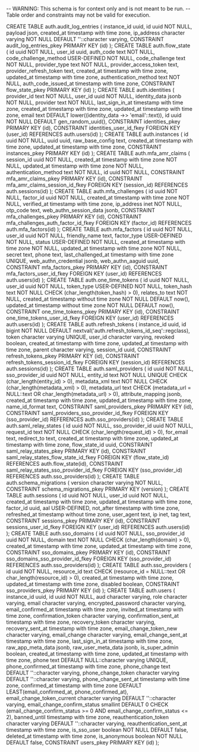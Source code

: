 -- WARNING: This schema is for context only and is not meant to be run.
-- Table order and constraints may not be valid for execution.

CREATE TABLE auth.audit_log_entries (
  instance_id uuid,
  id uuid NOT NULL,
  payload json,
  created_at timestamp with time zone,
  ip_address character varying NOT NULL DEFAULT ''::character varying,
  CONSTRAINT audit_log_entries_pkey PRIMARY KEY (id)
);
CREATE TABLE auth.flow_state (
  id uuid NOT NULL,
  user_id uuid,
  auth_code text NOT NULL,
  code_challenge_method USER-DEFINED NOT NULL,
  code_challenge text NOT NULL,
  provider_type text NOT NULL,
  provider_access_token text,
  provider_refresh_token text,
  created_at timestamp with time zone,
  updated_at timestamp with time zone,
  authentication_method text NOT NULL,
  auth_code_issued_at timestamp with time zone,
  CONSTRAINT flow_state_pkey PRIMARY KEY (id)
);
CREATE TABLE auth.identities (
  provider_id text NOT NULL,
  user_id uuid NOT NULL,
  identity_data jsonb NOT NULL,
  provider text NOT NULL,
  last_sign_in_at timestamp with time zone,
  created_at timestamp with time zone,
  updated_at timestamp with time zone,
  email text DEFAULT lower((identity_data ->> 'email'::text)),
  id uuid NOT NULL DEFAULT gen_random_uuid(),
  CONSTRAINT identities_pkey PRIMARY KEY (id),
  CONSTRAINT identities_user_id_fkey FOREIGN KEY (user_id) REFERENCES auth.users(id)
);
CREATE TABLE auth.instances (
  id uuid NOT NULL,
  uuid uuid,
  raw_base_config text,
  created_at timestamp with time zone,
  updated_at timestamp with time zone,
  CONSTRAINT instances_pkey PRIMARY KEY (id)
);
CREATE TABLE auth.mfa_amr_claims (
  session_id uuid NOT NULL,
  created_at timestamp with time zone NOT NULL,
  updated_at timestamp with time zone NOT NULL,
  authentication_method text NOT NULL,
  id uuid NOT NULL,
  CONSTRAINT mfa_amr_claims_pkey PRIMARY KEY (id),
  CONSTRAINT mfa_amr_claims_session_id_fkey FOREIGN KEY (session_id) REFERENCES auth.sessions(id)
);
CREATE TABLE auth.mfa_challenges (
  id uuid NOT NULL,
  factor_id uuid NOT NULL,
  created_at timestamp with time zone NOT NULL,
  verified_at timestamp with time zone,
  ip_address inet NOT NULL,
  otp_code text,
  web_authn_session_data jsonb,
  CONSTRAINT mfa_challenges_pkey PRIMARY KEY (id),
  CONSTRAINT mfa_challenges_auth_factor_id_fkey FOREIGN KEY (factor_id) REFERENCES auth.mfa_factors(id)
);
CREATE TABLE auth.mfa_factors (
  id uuid NOT NULL,
  user_id uuid NOT NULL,
  friendly_name text,
  factor_type USER-DEFINED NOT NULL,
  status USER-DEFINED NOT NULL,
  created_at timestamp with time zone NOT NULL,
  updated_at timestamp with time zone NOT NULL,
  secret text,
  phone text,
  last_challenged_at timestamp with time zone UNIQUE,
  web_authn_credential jsonb,
  web_authn_aaguid uuid,
  CONSTRAINT mfa_factors_pkey PRIMARY KEY (id),
  CONSTRAINT mfa_factors_user_id_fkey FOREIGN KEY (user_id) REFERENCES auth.users(id)
);
CREATE TABLE auth.one_time_tokens (
  id uuid NOT NULL,
  user_id uuid NOT NULL,
  token_type USER-DEFINED NOT NULL,
  token_hash text NOT NULL CHECK (char_length(token_hash) > 0),
  relates_to text NOT NULL,
  created_at timestamp without time zone NOT NULL DEFAULT now(),
  updated_at timestamp without time zone NOT NULL DEFAULT now(),
  CONSTRAINT one_time_tokens_pkey PRIMARY KEY (id),
  CONSTRAINT one_time_tokens_user_id_fkey FOREIGN KEY (user_id) REFERENCES auth.users(id)
);
CREATE TABLE auth.refresh_tokens (
  instance_id uuid,
  id bigint NOT NULL DEFAULT nextval('auth.refresh_tokens_id_seq'::regclass),
  token character varying UNIQUE,
  user_id character varying,
  revoked boolean,
  created_at timestamp with time zone,
  updated_at timestamp with time zone,
  parent character varying,
  session_id uuid,
  CONSTRAINT refresh_tokens_pkey PRIMARY KEY (id),
  CONSTRAINT refresh_tokens_session_id_fkey FOREIGN KEY (session_id) REFERENCES auth.sessions(id)
);
CREATE TABLE auth.saml_providers (
  id uuid NOT NULL,
  sso_provider_id uuid NOT NULL,
  entity_id text NOT NULL UNIQUE CHECK (char_length(entity_id) > 0),
  metadata_xml text NOT NULL CHECK (char_length(metadata_xml) > 0),
  metadata_url text CHECK (metadata_url = NULL::text OR char_length(metadata_url) > 0),
  attribute_mapping jsonb,
  created_at timestamp with time zone,
  updated_at timestamp with time zone,
  name_id_format text,
  CONSTRAINT saml_providers_pkey PRIMARY KEY (id),
  CONSTRAINT saml_providers_sso_provider_id_fkey FOREIGN KEY (sso_provider_id) REFERENCES auth.sso_providers(id)
);
CREATE TABLE auth.saml_relay_states (
  id uuid NOT NULL,
  sso_provider_id uuid NOT NULL,
  request_id text NOT NULL CHECK (char_length(request_id) > 0),
  for_email text,
  redirect_to text,
  created_at timestamp with time zone,
  updated_at timestamp with time zone,
  flow_state_id uuid,
  CONSTRAINT saml_relay_states_pkey PRIMARY KEY (id),
  CONSTRAINT saml_relay_states_flow_state_id_fkey FOREIGN KEY (flow_state_id) REFERENCES auth.flow_state(id),
  CONSTRAINT saml_relay_states_sso_provider_id_fkey FOREIGN KEY (sso_provider_id) REFERENCES auth.sso_providers(id)
);
CREATE TABLE auth.schema_migrations (
  version character varying NOT NULL,
  CONSTRAINT schema_migrations_pkey PRIMARY KEY (version)
);
CREATE TABLE auth.sessions (
  id uuid NOT NULL,
  user_id uuid NOT NULL,
  created_at timestamp with time zone,
  updated_at timestamp with time zone,
  factor_id uuid,
  aal USER-DEFINED,
  not_after timestamp with time zone,
  refreshed_at timestamp without time zone,
  user_agent text,
  ip inet,
  tag text,
  CONSTRAINT sessions_pkey PRIMARY KEY (id),
  CONSTRAINT sessions_user_id_fkey FOREIGN KEY (user_id) REFERENCES auth.users(id)
);
CREATE TABLE auth.sso_domains (
  id uuid NOT NULL,
  sso_provider_id uuid NOT NULL,
  domain text NOT NULL CHECK (char_length(domain) > 0),
  created_at timestamp with time zone,
  updated_at timestamp with time zone,
  CONSTRAINT sso_domains_pkey PRIMARY KEY (id),
  CONSTRAINT sso_domains_sso_provider_id_fkey FOREIGN KEY (sso_provider_id) REFERENCES auth.sso_providers(id)
);
CREATE TABLE auth.sso_providers (
  id uuid NOT NULL,
  resource_id text CHECK (resource_id = NULL::text OR char_length(resource_id) > 0),
  created_at timestamp with time zone,
  updated_at timestamp with time zone,
  disabled boolean,
  CONSTRAINT sso_providers_pkey PRIMARY KEY (id)
);
CREATE TABLE auth.users (
  instance_id uuid,
  id uuid NOT NULL,
  aud character varying,
  role character varying,
  email character varying,
  encrypted_password character varying,
  email_confirmed_at timestamp with time zone,
  invited_at timestamp with time zone,
  confirmation_token character varying,
  confirmation_sent_at timestamp with time zone,
  recovery_token character varying,
  recovery_sent_at timestamp with time zone,
  email_change_token_new character varying,
  email_change character varying,
  email_change_sent_at timestamp with time zone,
  last_sign_in_at timestamp with time zone,
  raw_app_meta_data jsonb,
  raw_user_meta_data jsonb,
  is_super_admin boolean,
  created_at timestamp with time zone,
  updated_at timestamp with time zone,
  phone text DEFAULT NULL::character varying UNIQUE,
  phone_confirmed_at timestamp with time zone,
  phone_change text DEFAULT ''::character varying,
  phone_change_token character varying DEFAULT ''::character varying,
  phone_change_sent_at timestamp with time zone,
  confirmed_at timestamp with time zone DEFAULT LEAST(email_confirmed_at, phone_confirmed_at),
  email_change_token_current character varying DEFAULT ''::character varying,
  email_change_confirm_status smallint DEFAULT 0 CHECK (email_change_confirm_status >= 0 AND email_change_confirm_status <= 2),
  banned_until timestamp with time zone,
  reauthentication_token character varying DEFAULT ''::character varying,
  reauthentication_sent_at timestamp with time zone,
  is_sso_user boolean NOT NULL DEFAULT false,
  deleted_at timestamp with time zone,
  is_anonymous boolean NOT NULL DEFAULT false,
  CONSTRAINT users_pkey PRIMARY KEY (id)
);